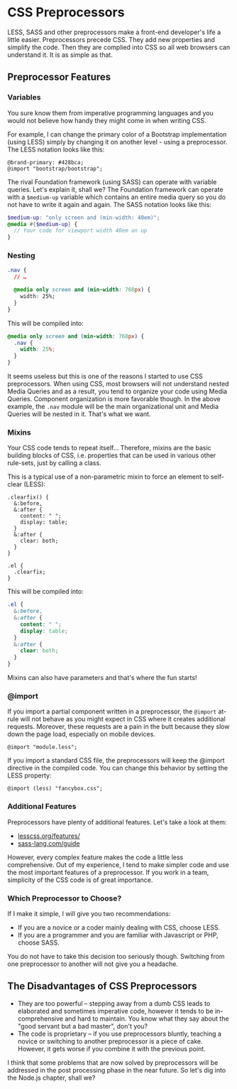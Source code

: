 CSS Preprocessors
=================

LESS, SASS and other preprocessors make a front-end developer's life a little
easier. Preprocessors precede CSS. They add new properties and simplify the
code. Then they are complied into CSS so all web browsers can understand it. It
is as simple as that.

Preprocessor Features
---------------------

### Variables

You sure know them from imperative programming languages and you would not
believe how handy they might come in when writing CSS.

For example, I can change the primary color of a Bootstrap implementation (using
LESS) simply by changing it on another level - using a preprocessor. The LESS
notation looks like this:

```less
@brand-primary: #428bca;
@import "bootstrap/bootstrap";
```

The rival Foundation framework (using SASS) can operate with variable queries.
Let's explain it, shall we? The Foundation framework can operate with a
`$medium-up` variable which contains an entire media query so you do not have to
write it again and again. The SASS notation looks like this:

```scss
$medium-up: "only screen and (min-width: 40em)";
@media #{$medium-up} {
  // Your code for viewport width 40em an up
}
```

### Nesting

```css
.nav {
  // …

  @media only screen and (min-width: 768px) {
    width: 25%;
  }
}
```

This will be compiled into:

```css
@media only screen and (min-width: 768px) {
  .nav {
    width: 25%;
  }
}
```

It seems useless but this is one of the reasons I started to use CSS
preprocessors. When using CSS, most browsers will not understand nested Media
Queries and as a result, you tend to organize your code using Media Queries.
Component organization is more favorable though. In the above example, the
`.nav` module will be the main organizational unit and Media Queries will be
nested in it. That's what we want.

### Mixins

Your CSS code tends to repeat itself… Therefore, mixins are the basic building
blocks of CSS, i.e. properties that can be used in various other rule-sets, just
by calling a class.

This is a typical use of a non-parametric mixin to force an element to
self-clear (LESS):

```less
.clearfix() {
  &:before,
  &:after {
    content: " "; 
    display: table;
  }
  &:after {
    clear: both;
  }
}

.el {
  .clearfix;
}
```

This will be compiled into:

```css
.el {
  &:before,
  &:after {
    content: " "; 
    display: table;
  }
  &:after {
    clear: both;
  }
}   
```

Mixins can also have parameters and that's where the fun starts!

### @import

If you import a partial component written in a preprocessor, the `@import`
at-rule will not behave as you might expect in CSS where it creates additional
requests. Moreover, these requests are a pain in the butt because they slow down
the page load, especially on mobile devices.

```less
@import "module.less";
```

If you import a standard CSS file, the preprocessors will keep the @import
directive in the compiled code. You can change this behavior by setting the LESS
property:

```less
@import (less) "fancybox.css";
```

### Additional Features

Preprocessors have plenty of additional features. Let's take a look at them:

-   [lesscss.org/features/](http://lesscss.org/features/)
-   [sass-lang.com/guide](http://sass-lang.com/guide)

However, every complex feature makes the code a little less comprehensive. Out
of my experience, I tend to make simpler code and use the most important
features of a preprocessor. If you work in a team, simplicity of the CSS code is
of great importance.

### Which Preprocessor to Choose?

If I make it simple, I will give you two recommendations:

-   If you are a novice or a coder mainly dealing with CSS, choose LESS.
-   If you are a programmer and you are familiar with Javascript or PHP, choose
    SASS.

You do not have to take this decision too seriously though. Switching from one
preprocessor to another will not give you a headache.

The Disadvantages of CSS Preprocessors
--------------------------------------

-   They are too powerful – stepping away from a dumb CSS leads to elaborated
    and sometimes imperative code, however it tends to be in-comprehensive and
    hard to maintain. You know what they say about the "good servant but a bad
    master", don't you?
-   The code is proprietary – if you use preprocessors bluntly, teaching a
    novice or switching to another preprocessor is a piece of cake. However, it
    gets worse if you combine it with the previous point.

I think that some problems that are now solved by preprocessors will be
addressed in the post processing phase in the near future. So let's dig into the
Node.js chapter, shall we?

